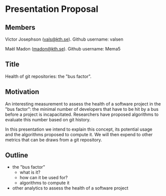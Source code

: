 # Presentation Proposal

## Members
Victor Josephson (vals@kth.se).
Github username: valsen

Maël Madon (madon@kth.se).
Github username: Mema5

## Title
Health of git repositories: the "bus factor". 

## Motivation
An interesting measurement to assess the health of a software project in the "bus factor": the minimal number of developers that have to be hit by a bus before a project is incapacitated. Researchers have proposed algorithms to evaluate this number based on git history. 

In this presentation we intend to explain this concept, its potential usage and the algorithms proposed to compute it. We will then expend to other metrics that can be draws from a git repository.

## Outline
- the "bus factor"
  - what is it?
  - how can it be used for?
  - algorithms to compute it
- other analytics to assess the health of a software project 